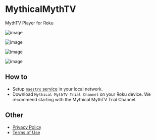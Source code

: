 # MythicalMythTV

MythTV Player for Roku

![image](https://github.com/evuraan/MythicalMythTV/assets/39205936/b7499c9c-bd4b-4db6-8c5c-1cfcb9a301fe)

![image](https://github.com/evuraan/MythicalMythTV/assets/39205936/598a89a6-231d-4b35-871d-59f3581ba502)

![image](https://github.com/evuraan/MythicalMythTV/assets/39205936/8d86b3dd-26aa-4737-8963-9d5803f775c1)

![image](https://github.com/evuraan/MythicalMythTV/assets/39205936/9015e5a5-a873-4d9d-ac20-e65925d6ddac)


## How to

- Setup [`maestro` service](./maestro/README.md) in your local network.
- Download `Mythical MythTV Trial Channel` on your Roku device. We recommend starting with the Mythical MythTV Trial Channel. 

## Other
- [Privacy Policy](./other/Privacy_Policy.md)
- [Terms of Use](./other/Terms_Of_Use.MD)

